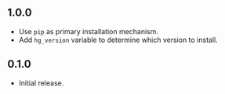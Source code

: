 ## 1.0.0

- Use `pip` as primary installation mechanism.
- Add `hg_version` variable to determine which version to install.

## 0.1.0

- Initial release.
